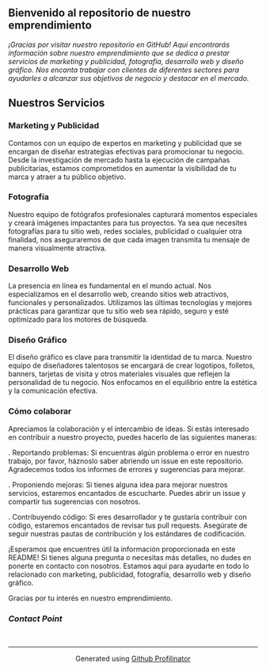 ## **Bienvenido al repositorio de nuestro emprendimiento**  
  

*¡Gracias por visitar nuestro repositorio en GitHub! Aquí encontrarás información sobre nuestro emprendimiento que se dedica a prestar servicios de marketing y publicidad, fotografía, desarrollo web y diseño gráfico. Nos encanta trabajar con clientes de diferentes sectores para ayudarles a alcanzar sus objetivos de negocio y destacar en el mercado.*  
  

## **Nuestros Servicios**  
  



### Marketing y Publicidad  
Contamos con un equipo de expertos en marketing y publicidad que se encargan de diseñar estrategias efectivas para promocionar tu negocio. Desde la investigación de mercado hasta la ejecución de campañas publicitarias, estamos comprometidos en aumentar la visibilidad de tu marca y atraer a tu público objetivo.  
  



### Fotografía  
Nuestro equipo de fotógrafos profesionales capturará momentos especiales y creará imágenes impactantes para tus proyectos. Ya sea que necesites fotografías para tu sitio web, redes sociales, publicidad o cualquier otra finalidad, nos aseguraremos de que cada imagen transmita tu mensaje de manera visualmente atractiva.  
  



### Desarrollo Web
  
La presencia en línea es fundamental en el mundo actual. Nos especializamos en el desarrollo web, creando sitios web atractivos, funcionales y personalizados. Utilizamos las últimas tecnologías y mejores prácticas para garantizar que tu sitio web sea rápido, seguro y esté optimizado para los motores de búsqueda.  
  



### Diseño Gráfico  
El diseño gráfico es clave para transmitir la identidad de tu marca. Nuestro equipo de diseñadores talentosos se encargará de crear logotipos, folletos, banners, tarjetas de visita y otros materiales visuales que reflejen la personalidad de tu negocio. Nos enfocamos en el equilibrio entre la estética y la comunicación efectiva.  
  



### Cómo colaborar  
Apreciamos la colaboración y el intercambio de ideas. Si estás interesado en contribuir a nuestro proyecto, puedes hacerlo de las siguientes maneras:

. Reportando problemas: Si encuentras algún problema o error en nuestro trabajo, por favor, háznoslo saber abriendo un issue en este repositorio. Agradecemos todos los informes de errores y sugerencias para mejorar.

. Proponiendo mejoras: Si tienes alguna idea para mejorar nuestros servicios, estaremos encantados de escucharte. Puedes abrir un issue y compartir tus sugerencias con nosotros.

. Contribuyendo código: Si eres desarrollador y te gustaría contribuir con código, estaremos encantados de revisar tus pull requests. Asegúrate de seguir nuestras pautas de contribución y los estándares de codificación.

¡Esperamos que encuentres útil la información proporcionada en este README! Si tienes alguna pregunta o necesitas más detalles, no dudes en ponerte en contacto con nosotros. Estamos aquí para ayudarte en todo lo relacionado con marketing, publicidad, fotografía, desarrollo web y diseño gráfico.

Gracias por tu interés en nuestro emprendimiento.
  
  

### ***Contact Point***  

<br />

----
<div align="center">Generated using <a href="https://profilinator.rishav.dev/" target="_blank">Github Profilinator</a></div>
